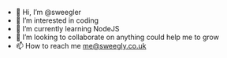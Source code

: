 - 👋 Hi, I’m @sweegler
- 👀 I’m interested in coding
- 🌱 I’m currently learning NodeJS
- 💞️ I’m looking to collaborate on anything could help me to grow
- 📫 How to reach me me@sweegly.co.uk

<!---
sweegler/sweegler is a ✨ special ✨ repository because its `README.md` (this file) appears on your GitHub profile.
You can click the Preview link to take a look at your changes.
--->

